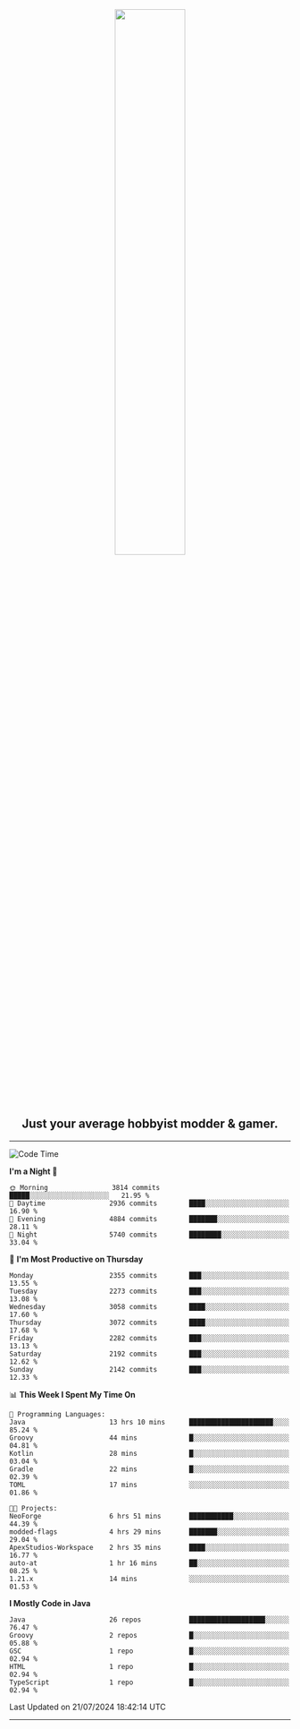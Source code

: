 <div align="center">
  <a href="https://apexmodder.xyz/"><img width="50%" height="50%" src="https://i.imgur.com/pc4HkGz.png"></a>
</div>
<h2 align="center">Just your average hobbyist modder & gamer.</h2>

---

<!--START_SECTION:waka-->
![Code Time](http://img.shields.io/badge/Code%20Time-1%2C285%20hrs%2055%20mins-blue)

**I'm a Night 🦉** 

```text
🌞 Morning                3814 commits        █████░░░░░░░░░░░░░░░░░░░░   21.95 % 
🌆 Daytime                2936 commits        ████░░░░░░░░░░░░░░░░░░░░░   16.90 % 
🌃 Evening                4884 commits        ███████░░░░░░░░░░░░░░░░░░   28.11 % 
🌙 Night                  5740 commits        ████████░░░░░░░░░░░░░░░░░   33.04 % 
```
📅 **I'm Most Productive on Thursday** 

```text
Monday                   2355 commits        ███░░░░░░░░░░░░░░░░░░░░░░   13.55 % 
Tuesday                  2273 commits        ███░░░░░░░░░░░░░░░░░░░░░░   13.08 % 
Wednesday                3058 commits        ████░░░░░░░░░░░░░░░░░░░░░   17.60 % 
Thursday                 3072 commits        ████░░░░░░░░░░░░░░░░░░░░░   17.68 % 
Friday                   2282 commits        ███░░░░░░░░░░░░░░░░░░░░░░   13.13 % 
Saturday                 2192 commits        ███░░░░░░░░░░░░░░░░░░░░░░   12.62 % 
Sunday                   2142 commits        ███░░░░░░░░░░░░░░░░░░░░░░   12.33 % 
```


📊 **This Week I Spent My Time On** 

```text
💬 Programming Languages: 
Java                     13 hrs 10 mins      █████████████████████░░░░   85.24 % 
Groovy                   44 mins             █░░░░░░░░░░░░░░░░░░░░░░░░   04.81 % 
Kotlin                   28 mins             █░░░░░░░░░░░░░░░░░░░░░░░░   03.04 % 
Gradle                   22 mins             █░░░░░░░░░░░░░░░░░░░░░░░░   02.39 % 
TOML                     17 mins             ░░░░░░░░░░░░░░░░░░░░░░░░░   01.86 % 

🐱‍💻 Projects: 
NeoForge                 6 hrs 51 mins       ███████████░░░░░░░░░░░░░░   44.39 % 
modded-flags             4 hrs 29 mins       ███████░░░░░░░░░░░░░░░░░░   29.04 % 
ApexStudios-Workspace    2 hrs 35 mins       ████░░░░░░░░░░░░░░░░░░░░░   16.77 % 
auto-at                  1 hr 16 mins        ██░░░░░░░░░░░░░░░░░░░░░░░   08.25 % 
1.21.x                   14 mins             ░░░░░░░░░░░░░░░░░░░░░░░░░   01.53 % 
```

**I Mostly Code in Java** 

```text
Java                     26 repos            ███████████████████░░░░░░   76.47 % 
Groovy                   2 repos             █░░░░░░░░░░░░░░░░░░░░░░░░   05.88 % 
GSC                      1 repo              █░░░░░░░░░░░░░░░░░░░░░░░░   02.94 % 
HTML                     1 repo              █░░░░░░░░░░░░░░░░░░░░░░░░   02.94 % 
TypeScript               1 repo              █░░░░░░░░░░░░░░░░░░░░░░░░   02.94 % 
```




 Last Updated on 21/07/2024 18:42:14 UTC
<!--END_SECTION:waka-->

---
